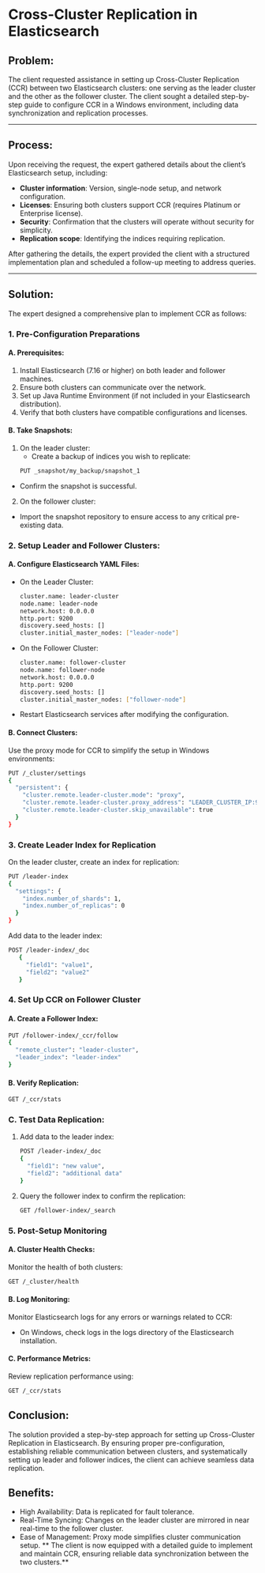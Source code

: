 # Cross-Cluster Replication in Elasticsearch

## Problem:
The client requested assistance in setting up Cross-Cluster Replication (CCR) between two Elasticsearch clusters: one serving as the leader cluster and the other as the follower cluster. The client sought a detailed step-by-step guide to configure CCR in a Windows environment, including data synchronization and replication processes.

---

## Process:
Upon receiving the request, the expert gathered details about the client’s Elasticsearch setup, including:
- **Cluster information**: Version, single-node setup, and network configuration.
- **Licenses**: Ensuring both clusters support CCR (requires Platinum or Enterprise license).
- **Security**: Confirmation that the clusters will operate without security for simplicity.
- **Replication scope**: Identifying the indices requiring replication.

After gathering the details, the expert provided the client with a structured implementation plan and scheduled a follow-up meeting to address queries.

---

## Solution:
The expert designed a comprehensive plan to implement CCR as follows:

### 1. Pre-Configuration Preparations

#### A. Prerequisites:
1. Install Elasticsearch (7.16 or higher) on both leader and follower machines.
2. Ensure both clusters can communicate over the network.
3. Set up Java Runtime Environment (if not included in your Elasticsearch distribution).
4. Verify that both clusters have compatible configurations and licenses.

#### B. Take Snapshots:
1. On the leader cluster:
   - Create a backup of indices you wish to replicate:
   ```bash
   PUT _snapshot/my_backup/snapshot_1

- Confirm the snapshot is successful.
2. On the follower cluster:
- Import the snapshot repository to ensure access to any critical pre-existing data.

### 2. Setup Leader and Follower Clusters:
#### A. Configure Elasticsearch YAML Files:
- On the Leader Cluster:
   ```bash
   cluster.name: leader-cluster
   node.name: leader-node
   network.host: 0.0.0.0
   http.port: 9200
   discovery.seed_hosts: []
   cluster.initial_master_nodes: ["leader-node"]
- On the Follower Cluster:
   ```bash
   cluster.name: follower-cluster
   node.name: follower-node
   network.host: 0.0.0.0
   http.port: 9200
   discovery.seed_hosts: []
   cluster.initial_master_nodes: ["follower-node"]
- Restart Elasticsearch services after modifying the configuration.
#### B. Connect Clusters:
Use the proxy mode for CCR to simplify the setup in Windows environments:
   ```bash
   PUT /_cluster/settings
   {
     "persistent": {
       "cluster.remote.leader-cluster.mode": "proxy",
       "cluster.remote.leader-cluster.proxy_address": "LEADER_CLUSTER_IP:9300",
       "cluster.remote.leader-cluster.skip_unavailable": true
     }
   }
```
### 3. Create Leader Index for Replication
On the leader cluster, create an index for replication:
   ```bash
   PUT /leader-index
   {
     "settings": {
       "index.number_of_shards": 1,
       "index.number_of_replicas": 0
     }
   }
```
Add data to the leader index:
   ```bash
   POST /leader-index/_doc
      {
        "field1": "value1",
        "field2": "value2"
      }
   ```
### 4. Set Up CCR on Follower Cluster
   #### A. Create a Follower Index:
   ```bash
   PUT /follower-index/_ccr/follow
   {
     "remote_cluster": "leader-cluster",
     "leader_index": "leader-index"
   }
```
   #### B. Verify Replication:
   ```bash
   GET /_ccr/stats
   ```
   ### C. Test Data Replication:
1. Add data to the leader index:
   ```bash
   POST /leader-index/_doc
   {
     "field1": "new value",
     "field2": "additional data"
   }
   ```
2. Query the follower index to confirm the replication:
   ```bash
   GET /follower-index/_search
   ```
### 5. Post-Setup Monitoring
#### A. Cluster Health Checks:
Monitor the health of both clusters:
   ```bash
   GET /_cluster/health
   ```
#### B. Log Monitoring:
Monitor Elasticsearch logs for any errors or warnings related to CCR:

- On Windows, check logs in the logs directory of the Elasticsearch installation.
#### C. Performance Metrics:
Review replication performance using:
   ```bash
   GET /_ccr/stats
   ```
## Conclusion:
The solution provided a step-by-step approach for setting up Cross-Cluster Replication in Elasticsearch. By ensuring proper pre-configuration, establishing reliable communication between clusters, and systematically setting up leader and follower indices, the client can achieve seamless data replication.

## Benefits:
- High Availability: Data is replicated for fault tolerance.
- Real-Time Syncing: Changes on the leader cluster are mirrored in near real-time to the follower cluster.
- Ease of Management: Proxy mode simplifies cluster communication setup.
** The client is now equipped with a detailed guide to implement and maintain CCR, ensuring reliable data synchronization between the two clusters.**
